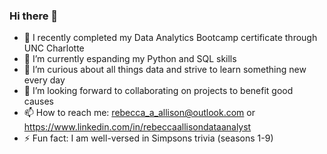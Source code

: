 ### Hi there 👋

<!--
**RebeccaA79/RebeccaA79** is a ✨ _special_ ✨ repository because its `README.md` (this file) appears on your GitHub profile.-->

- :school: I recently completed my Data Analytics Bootcamp certificate through UNC Charlotte
- 🔭 I’m currently espanding my Python and SQL skills
- 🌱 I’m curious about all things data and strive to learn something new every day
- 👯 I’m looking forward to collaborating on projects to benefit good causes
- 📫 How to reach me: rebecca_a_allison@outlook.com or https://www.linkedin.com/in/rebeccaallisondataanalyst
- ⚡ Fun fact: I am well-versed in Simpsons trivia (seasons 1-9) 
